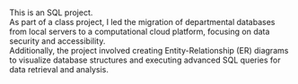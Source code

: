 #
This is an SQL project.\
As part of a class project, I led the migration of departmental databases from local servers to a computational cloud platform, focusing on data security and accessibility.\
Additionally, the project involved creating Entity-Relationship (ER) diagrams to visualize database structures and executing advanced SQL queries for data retrieval and analysis.
